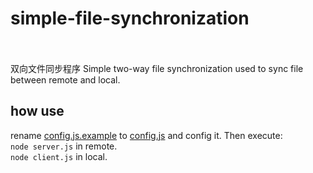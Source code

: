 # simple-file-synchronization
<br>
<br>
双向文件同步程序
Simple two-way  file synchronization used to sync file between remote and local.

## how use
rename [config.js.example](config.js.example) to [config.js](config.js) and config it.
Then execute:  
`node server.js`  in remote.  
`node client.js`  in local.  
